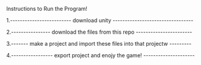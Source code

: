Instructions to Run the Program!

1.------------------------- download unity ---------------------------------

2.---------------- download the files from this repo -----------------------

3.------- make a project and import these files into that projectw ---------

4.----------------- export project and enojy the game! ---------------------

